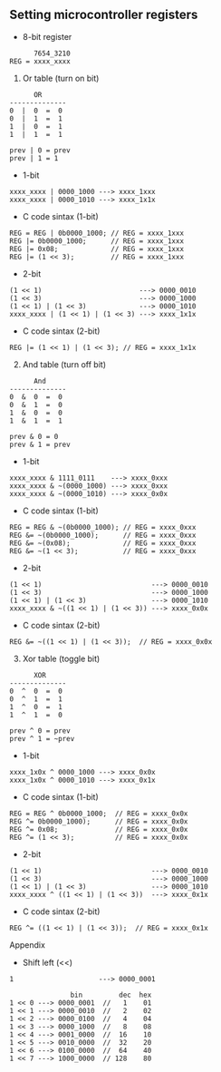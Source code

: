 ## Setting microcontroller registers
- 8-bit register
```
      7654_3210
REG = xxxx_xxxx
```
1. Or table (turn on bit)
```
      OR 
--------------
0  |  0  =  0
0  |  1  =  1
1  |  0  =  1
1  |  1  =  1
```
```
prev | 0 = prev
prev | 1 = 1
```
- 1-bit
```
xxxx_xxxx | 0000_1000 ---> xxxx_1xxx
xxxx_xxxx | 0000_1010 ---> xxxx_1x1x
```
- C code sintax (1-bit)
```
REG = REG | 0b0000_1000; // REG = xxxx_1xxx
REG |= 0b0000_1000;      // REG = xxxx_1xxx
REG |= 0x08;             // REG = xxxx_1xxx
REG |= (1 << 3);         // REG = xxxx_1xxx
```
- 2-bit
```
(1 << 1)                        ---> 0000_0010
(1 << 3)                        ---> 0000_1000
(1 << 1) | (1 << 3)             ---> 0000_1010
xxxx_xxxx | (1 << 1) | (1 << 3) ---> xxxx_1x1x
```
- C code sintax (2-bit)
```
REG |= (1 << 1) | (1 << 3); // REG = xxxx_1x1x
```

2. And table (turn off bit)
```
      And 
--------------
0  &  0  =  0
0  &  1  =  0
1  &  0  =  0
1  &  1  =  1
```
```
prev & 0 = 0
prev & 1 = prev
```
- 1-bit
```
xxxx_xxxx & 1111_0111    ---> xxxx_0xxx
xxxx_xxxx & ~(0000_1000) ---> xxxx_0xxx
xxxx_xxxx & ~(0000_1010) ---> xxxx_0x0x
```
- C code sintax (1-bit)
```
REG = REG & ~(0b0000_1000); // REG = xxxx_0xxx
REG &= ~(0b0000_1000);      // REG = xxxx_0xxx
REG &= ~(0x08);             // REG = xxxx_0xxx
REG &= ~(1 << 3);           // REG = xxxx_0xxx
```
- 2-bit
```
(1 << 1)                           ---> 0000_0010
(1 << 3)                           ---> 0000_1000
(1 << 1) | (1 << 3)                ---> 0000_1010
xxxx_xxxx & ~((1 << 1) | (1 << 3)) ---> xxxx_0x0x
```
- C code sintax (2-bit)
```
REG &= ~((1 << 1) | (1 << 3));  // REG = xxxx_0x0x
```

3. Xor table (toggle bit)
```
      XOR 
--------------
0  ^  0  =  0
0  ^  1  =  1
1  ^  0  =  1
1  ^  1  =  0
```
```
prev ^ 0 = prev
prev ^ 1 = ~prev
```
- 1-bit
```
xxxx_1x0x ^ 0000_1000 ---> xxxx_0x0x
xxxx_1x0x ^ 0000_1010 ---> xxxx_0x1x
```
- C code sintax (1-bit)
```
REG = REG ^ 0b0000_1000;  // REG = xxxx_0x0x
REG ^= 0b0000_1000);      // REG = xxxx_0x0x
REG ^= 0x08;              // REG = xxxx_0x0x
REG ^= (1 << 3);          // REG = xxxx_0x0x
```
- 2-bit
```
(1 << 1)                           ---> 0000_0010
(1 << 3)                           ---> 0000_1000
(1 << 1) | (1 << 3)                ---> 0000_1010
xxxx_xxxx ^ ((1 << 1) | (1 << 3))  ---> xxxx_0x1x
```
- C code sintax (2-bit)
```
REG ^= ((1 << 1) | (1 << 3));  // REG = xxxx_0x1x
```

Appendix
- Shift left (<<)
```
1                     ---> 0000_0001

               bin         dec  hex
1 << 0 ---> 0000_0001  //   1    01
1 << 1 ---> 0000_0010  //   2    02
1 << 2 ---> 0000_0100  //   4    04
1 << 3 ---> 0000_1000  //   8    08
1 << 4 ---> 0001_0000  //  16    10
1 << 5 ---> 0010_0000  //  32    20
1 << 6 ---> 0100_0000  //  64    40
1 << 7 ---> 1000_0000  // 128    80
```